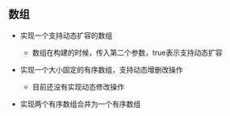 ## 数组
* 实现一个支持动态扩容的数组
  * 数组在构建的时候，传入第二个参数，true表示支持动态扩容

* 实现一个大小固定的有序数组，支持动态增删改操作
  * 目前还没有实现动态修改操作

* 实现两个有序数组合并为一个有序数组
